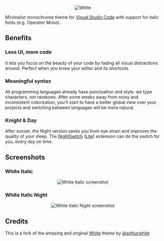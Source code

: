 <p align="center"><img src="https://i.imgur.com/jem78bu.png" alt="White"></p>

Minimalist monochrome theme for [Visual Studio Code](https://code.visualstudio.com) with support for italic fonts (e.g. Operator Mono).

## Benefits

### Less UI, more code

It lets you focus on the beauty of your code by fading all visual distractions around.
Perfect when you know your editor and its shortcuts.

### Meaningful syntax

All programming languages already have punctuation and style: we type characters, not rainbows.
After some weeks away from noisy and inconsistent colorization, you'll start to have a better global view over your projects and switching between languages will be more natural.

### Knight & Day

After sunset, the Night version saves you from eye strain and improves the quality of your sleep.
The [NightSwitch](https://marketplace.visualstudio.com/items?itemName=gharveymn.nightswitch) ([Lite](https://marketplace.visualstudio.com/items?itemName=gharveymn.nightswitch-lite)) extension can do the switch for you, every day on time.

## Screenshots

### White Italic

<p align="center"><img src="https://i.imgur.com/AQGF3a1.png" alt="White Italic screenshot"></p>

### White Italic Night

<p align="center"><img src="https://i.imgur.com/8sQveig.png" alt="White Italic Night screenshot"></p>

## Credits

This is a fork of the amazing and original [White](https://github.com/arthurwhite/white-theme-vscode) theme by [@arthurwhite](https://github.com/arthurwhite)
